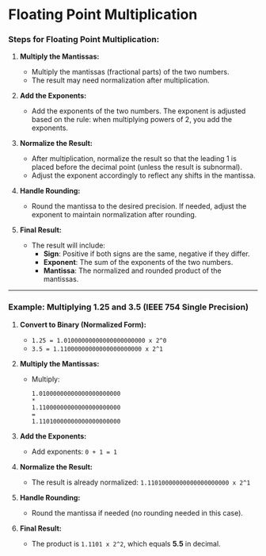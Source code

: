 # Floating Point Multiplication

### Steps for Floating Point Multiplication:

1. **Multiply the Mantissas:**
   - Multiply the mantissas (fractional parts) of the two numbers.
   - The result may need normalization after multiplication.

2. **Add the Exponents:**
   - Add the exponents of the two numbers. The exponent is adjusted based on the rule: when multiplying powers of 2, you add the exponents.

3. **Normalize the Result:**
   - After multiplication, normalize the result so that the leading 1 is placed before the decimal point (unless the result is subnormal).
   - Adjust the exponent accordingly to reflect any shifts in the mantissa.

4. **Handle Rounding:**
   - Round the mantissa to the desired precision. If needed, adjust the exponent to maintain normalization after rounding.

5. **Final Result:**
   - The result will include:
     - **Sign**: Positive if both signs are the same, negative if they differ.
     - **Exponent**: The sum of the exponents of the two numbers.
     - **Mantissa**: The normalized and rounded product of the mantissas.

---

### Example: Multiplying 1.25 and 3.5 (IEEE 754 Single Precision)

1. **Convert to Binary (Normalized Form):**
   - `1.25 = 1.01000000000000000000000 x 2^0`
   - `3.5 = 1.11000000000000000000000 x 2^1`

2. **Multiply the Mantissas:**
   - Multiply:
     ```
     1.01000000000000000000000
     * 
     1.11000000000000000000000
     = 
     1.11010000000000000000000
     ```

3. **Add the Exponents:**
   - Add exponents: `0 + 1 = 1`

4. **Normalize the Result:**
   - The result is already normalized: `1.11010000000000000000000 x 2^1`

5. **Handle Rounding:**
   - Round the mantissa if needed (no rounding needed in this case).

6. **Final Result:**
   - The product is `1.1101 x 2^2`, which equals **5.5** in decimal.
